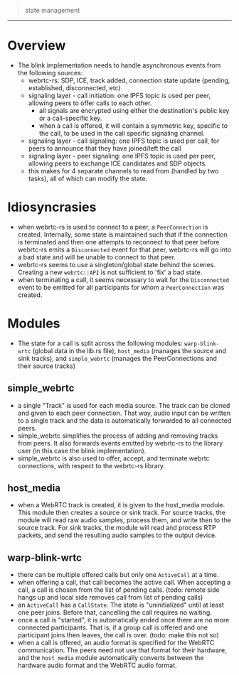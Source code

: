 > state management
---

# Overview
- The blink implementation needs to handle asynchronous events from the following sources:
    - webrtc-rs: SDP, ICE, track added, connection state update (pending, established, disconnected, etc)
    - signaling layer - call initiation: one IPFS topic is used per peer, allowing peers to offer calls to each other. 
        - all signals are encrypted using either the destination's public key or a call-specific key. 
        - when a call is offered, it will contain a symmetric key, specific to the call, to be used in the call specific signaling channel. 
    - signaling layer - call signaling: one IPFS topic is used per call, for peers to announce that they have joined/left the call
    - signaling layer - peer signaling: one IPFS topic is used per peer, allowing peers to exchange ICE candidates and SDP objects. 
    - this makes for 4 separate channels to read from (handled by two tasks), all of which can modify the state. 

# Idiosyncrasies  
- when webrtc-rs is used to connect to a peer, a `PeerConnection` is created. Internally, some state is maintained such that if the connection is terminated and then one attempts to reconnect to that peer before webrtc-rs emits a `Disconnected` event for that peer, webrtc-rs will go into a bad state and will be unable to connect to that peer. 
- webrtc-rs seems to use a singleton/global state behind the scenes. Creating a new `webrtc::API` is not sufficient to 'fix' a bad state. 
- when terminating a call, it seems necessary to wait for the `Disconnected` event to be emitted for all participants for whom a `PeerConnection` was created. 

# Modules
- The state for a call is split across the following modules: `warp-blink-wrtc` (global data in the lib.rs file), `host_media` (manages the source and sink tracks), and `simple_webrtc` (manages the PeerConnections and their source tracks)

## simple_webrtc
- a single "Track" is used for each media source. The track can be cloned and given to each peer connection. That way, audio input can be written to a single track and the data is automatically forwarded to all connected peers. 
- simple_webrtc simplifies the process of adding and removing tracks from peers. It also forwards events emitted by webrtc-rs to the library user (in this case the blink implementation). 
- simple_webrtc is also used to offer, accept, and terminate webrtc connections, with respect to the webrtc-rs library. 

## host_media
- when a WebRTC track is created, it is given to the host_media module. This module then creates a source or sink track. For source tracks, the module will read raw audio samples, process them, and write then to the source track. For sink tracks, the module will read and process RTP packets, and send the resulting audio samples to the output device. 

## warp-blink-wrtc
- there can be multiple offered calls but only one `ActiveCall` at a time. 
- when offering a call, that call becomes the active call. When accepting a call, a call is chosen from the list of pending calls. (todo: remote side hangs up and local side removes call from list of pending calls)
- an `ActiveCall` has a `CallState`. The state is "uninitialized" until at least one peer joins. Before that, cancelling the call requires no waiting. 
- once a call is "started", it is automatically ended once there are no more connected participants. That is, if a group call is offered and one participant joins then leaves, the call is over. (todo: make this not so)
- when a call is offered, an audio format is specified for the WebRTC communication. The peers need not use that format for their hardware, and the `host_media` module automatically converts between the hardware audio format and the WebRTC audio format. 